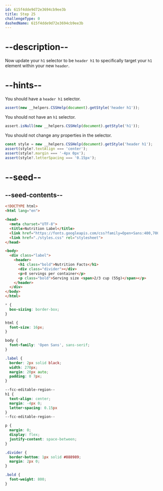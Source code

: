 ```yaml
---
id: 615f4dde9d72e3694cb9ee3b
title: Step 25
challengeType: 0
dashedName: 615f4dde9d72e3694cb9ee3b
---
```


# --description--

Now update your `h1` selector to be `header h1` to specifically target your `h1` element within your new `header`.

# --hints--

You should have a `header h1` selector.

```js
assert(new __helpers.CSSHelp(document).getStyle('header h1'));
```

You should not have an `h1` selector.

```js
assert.isNull(new __helpers.CSSHelp(document).getStyle('h1'));
```

You should not change any properties in the selector.

```js
const style = new __helpers.CSSHelp(document).getStyle('header h1');
assert(style?.textAlign === 'center');
assert(style?.margin === '-4px 0px');
assert(style?.letterSpacing === '0.15px');
```

# --seed--

## --seed-contents--

```html
<!DOCTYPE html>
<html lang="en">

<head>
  <meta charset="UTF-8">
  <title>Nutrition Label</title>
  <link href="https://fonts.googleapis.com/css?family=Open+Sans:400,700,800" rel="stylesheet">
  <link href="./styles.css" rel="stylesheet">
</head>

<body>
  <div class="label">
    <header>
      <h1 class="bold">Nutrition Facts</h1>
      <div class="divider"></div>
      <p>8 servings per container</p>
      <p class="bold">Serving size <span>2/3 cup (55g)</span></p>
    </header>
  </div>
</body>
</html>
```

```css
* {
  box-sizing: border-box;
}

html {
  font-size: 16px;
}

body {
  font-family: 'Open Sans', sans-serif;
}

.label {
  border: 2px solid black;
  width: 270px;
  margin: 20px auto;
  padding: 0 7px;
}

--fcc-editable-region--
h1 {
  text-align: center;
  margin: -4px 0;
  letter-spacing: 0.15px
}
--fcc-editable-region--

p {
  margin: 0;
  display: flex;
  justify-content: space-between;
}

.divider {
  border-bottom: 1px solid #888989;
  margin: 2px 0;
}

.bold {
  font-weight: 800;
}
```
